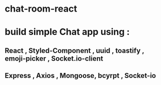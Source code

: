 # chat-room-react

# build simple Chat app using :
## React , Styled-Component , uuid , toastify , emoji-picker ,  Socket.io-client
## Express , Axios , Mongoose, bcyrpt , Socket-io 

